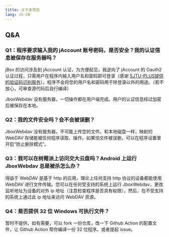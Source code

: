 ```yaml
---
title: 关于本项目
lang: zh-CN
---
```


## Q&A

### Q1：程序要求输入我的 jAccount 账号密码，是否安全？我的认证信息被保存在服务器吗？
jBox 的访问涉及到 jAccount 认证，为方便起见，我逆向了 jAccount 的 Oauth2 认证过程，只需用户在程序内输入用户名和密码即可登录（感谢 [SJTU-PLUS提供的验证码识别服务](https://github.com/PhotonQuantum/jaccount-captcha-solver)）。程序不会将您的用户名和密码用于除登录以外的用途。（若不放心，可审查源代码后自行编译）

JboxWebdav 没有服务器，一切操作都在用户端完成。用户的认证信息经过加密后被保存在本地。

### Q2：我的文件安全吗？会不会被误删？
JboxWebdav 没有服务器，不可能上传您的文件。和本地磁盘一样，映射的 WebDAV 存储能被任何程序读取、操作。如果怕文件被误删，可以在程序设置里开启“防止删除模式”。

### Q3：我可以在树莓派上访问交大云盘吗？Android 上运行 JboxWebdav 总是被杀怎么办？
得益于 WebDAV 是基于 http 的应用，理论上任何支持 http 协议的设备都能使用 WebDAV 进行文件传输。您可以在任何受支持的系统上运行 JboxWebdav，更改监听地址为设备的对外 ip 地址（注意检查程序是否具有权限），然后，在不受支持的系统上通过此 ip 地址来访问 WebDAV 资源。

### Q4：是否提供 32 位 Windows 可执行文件？
暂时不提供，如有需要，可以 fork 一份仓库，改一下 Github Action 的配置文件，让 Github Action 帮你编译一份 32 位程序。或者提起 issue。
